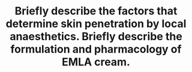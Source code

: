 ---
title: "Briefly describe the factors that determine skin penetration by local anaesthetics. Briefly describe the formulation and pharmacology of EMLA cream."
entityType: SAQ
exam: PEX
college: ANZCA
year: 2004
sitting: A
question: 3
passRate: 60
EC_expectedDomains:
- "The main points expected were: • An understanding of Fick's Law of Diffusion related to i) the structure of the skin, and ii) the properties of representative local anaesthetic agents. • Defining \"eutectic\", details of how EMLA is formulated and administered to overcome the barriers described in the first part of the question, and aspects of the pharmacology of lignocaine and prilocaine relevant to the use of EMLA."
EC_extraCredit:
- "Candidates achieving high marks presented detailed, integrated information showing a higher degree of understanding in both parts of the question."
- "Candidates and tutors will find relevant information in \"Dermatological Pharmacology\" in Goodman & Gilman in addition to texts covering local anaesthetic pharmacology."
EC_errorsCommon:
- "There was confusion about the definition of \"eutectic\" with a number of candidates writing that it referred to a lowered boiling point of the mixture. A \"eutectic mixture\" is the mixture of constituents at a ratio that produces the lowest temperature melting point."
---